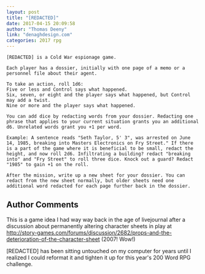 ```yaml
---
layout: post
title: "[REDACTED]"
date: 2017-04-15 20:09:58
author: "Thomas Deeny"
link: "denaghdesign.com"
categories: 2017 rpg
---
```

```
[REDACTED] is a Cold War espionage game. 

Each player has a dossier, initially with one page of a memo or a personnel file about their agent. 

To take an action, roll 1d6: 
Five or less and Control says what happened. 
Six, seven, or eight and the player says what happened, but Control may add a twist.
Nine or more and the player says what happened.

You can add dice by redacting words from your dossier. Redacting one phrase that applies to your current situation grants you an additional d6. Unrelated words grant you +1 per word.

Example: A sentence reads "Seth Taylor, 5' 3", was arrested on June 14, 1985, breaking into Masters Electronics on Fry Street." If there is a part of the game where it is beneficial to be small, redact the height, and now roll 2d6. Infiltrating a building? redact "breaking into" and "Fry Street" to roll three dice. Knock out a guard? Redact "1985" to gain +1 on the roll.

After the mission, write up a new sheet for your dossier. You can redact from the new sheet normally, but older sheets need one additional word redacted for each page further back in the dossier.﻿
```
## Author Comments 

This is a game idea I had way way back in the age of livejournal after a discussion about permanently altering character sheets in play at http://story-games.com/forums/discussion/2682/props-and-the-deterioration-of-the-character-sheet (2007! Wow!)

[REDACTED] has been sitting untouched on my computer for years until I realized I could reformat it and tighten it up for this year's 200 Word RPG challenge. 
